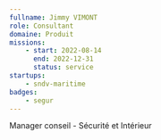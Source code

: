 ```yaml
---
fullname: Jimmy VIMONT
role: Consultant
domaine: Produit
missions:
    - start: 2022-08-14
      end: 2022-12-31
      status: service
startups:
    - sndv-maritime
badges:
    - segur
---
```


Manager conseil - Sécurité et Intérieur
